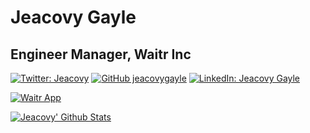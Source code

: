 # Jeacovy Gayle
## Engineer Manager, Waitr Inc

[![Twitter: Jeacovy](https://img.shields.io/twitter/follow/Jeacovy?style=social)](https://twitter.com/Jeacovy)
[![GitHub jeacovygayle](https://img.shields.io/github/followers/jeacovygayle?label=follow&style=social)](https://github.com/jeacovygayle)
[![LinkedIn: Jeacovy Gayle](https://img.shields.io/badge/JeacovyGayle-blue?style=flat-square&logo=Linkedin&logoColor=white&link=https://www.linkedin.com/in/jeacovygayle/)](https://www.linkedin.com/in/jeacovygayle/)

[![Waitr App](https://bloximages.newyork1.vip.townnews.com/thewestsidejournal.com/content/tncms/assets/v3/editorial/1/cc/1ccc13bc-8314-11ea-96a7-6fc69720b619/5e9db322cf27a.image.png?resize=860%2C334 )](https://waitrapp.com/)

[![Jeacovy' Github Stats](https://github-readme-stats.vercel.app/api?username=jeacovygayle&count_private=true&theme=default&show_icons=true)](https://github.com/jeacovygayle)
